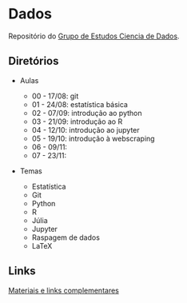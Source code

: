 # Dados

Repositório do [Grupo de Estudos Ciencia de Dados](https://medialabfoz.com/gecd/).

## Diretórios

* Aulas
  * 00 - 17/08: git
  * 01 - 24/08: estatística básica
  * 02 - 07/09: introdução ao python
  * 03 - 21/09: introdução ao R  
  * 04 - 12/10: introdução ao jupyter  
  * 05 - 19/10: introdução à webscraping  
  * 06 - 09/11:  
  * 07 - 23/11: 
  
* Temas
  * Estatística
  * Git
  * Python
  * R
  * Júlia
  * Jupyter
  * Raspagem de dados
  * LaTeX

## Links

[Materiais e links complementares](Material.md)
